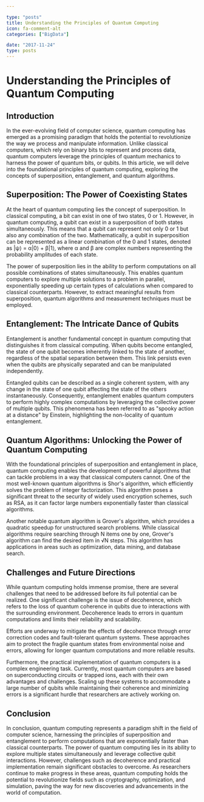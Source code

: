 ```yaml
---

type: "posts"
title: Understanding the Principles of Quantum Computing
icon: fa-comment-alt
categories: ["BigData"]

date: "2017-11-24"
type: posts
---
```





# Understanding the Principles of Quantum Computing

## Introduction

In the ever-evolving field of computer science, quantum computing has emerged as a promising paradigm that holds the potential to revolutionize the way we process and manipulate information. Unlike classical computers, which rely on binary bits to represent and process data, quantum computers leverage the principles of quantum mechanics to harness the power of quantum bits, or qubits. In this article, we will delve into the foundational principles of quantum computing, exploring the concepts of superposition, entanglement, and quantum algorithms.

## Superposition: The Power of Coexisting States

At the heart of quantum computing lies the concept of superposition. In classical computing, a bit can exist in one of two states, 0 or 1. However, in quantum computing, a qubit can exist in a superposition of both states simultaneously. This means that a qubit can represent not only 0 or 1 but also any combination of the two. Mathematically, a qubit in superposition can be represented as a linear combination of the 0 and 1 states, denoted as |ψ⟩ = α|0⟩ + β|1⟩, where α and β are complex numbers representing the probability amplitudes of each state.

The power of superposition lies in the ability to perform computations on all possible combinations of states simultaneously. This enables quantum computers to explore multiple solutions to a problem in parallel, exponentially speeding up certain types of calculations when compared to classical counterparts. However, to extract meaningful results from superposition, quantum algorithms and measurement techniques must be employed.

## Entanglement: The Intricate Dance of Qubits

Entanglement is another fundamental concept in quantum computing that distinguishes it from classical computing. When qubits become entangled, the state of one qubit becomes inherently linked to the state of another, regardless of the spatial separation between them. This link persists even when the qubits are physically separated and can be manipulated independently.

Entangled qubits can be described as a single coherent system, with any change in the state of one qubit affecting the state of the others instantaneously. Consequently, entanglement enables quantum computers to perform highly complex computations by leveraging the collective power of multiple qubits. This phenomena has been referred to as "spooky action at a distance" by Einstein, highlighting the non-locality of quantum entanglement.

## Quantum Algorithms: Unlocking the Power of Quantum Computing

With the foundational principles of superposition and entanglement in place, quantum computing enables the development of powerful algorithms that can tackle problems in a way that classical computers cannot. One of the most well-known quantum algorithms is Shor's algorithm, which efficiently solves the problem of integer factorization. This algorithm poses a significant threat to the security of widely used encryption schemes, such as RSA, as it can factor large numbers exponentially faster than classical algorithms.

Another notable quantum algorithm is Grover's algorithm, which provides a quadratic speedup for unstructured search problems. While classical algorithms require searching through N items one by one, Grover's algorithm can find the desired item in √N steps. This algorithm has applications in areas such as optimization, data mining, and database search.

## Challenges and Future Directions

While quantum computing holds immense promise, there are several challenges that need to be addressed before its full potential can be realized. One significant challenge is the issue of decoherence, which refers to the loss of quantum coherence in qubits due to interactions with the surrounding environment. Decoherence leads to errors in quantum computations and limits their reliability and scalability.

Efforts are underway to mitigate the effects of decoherence through error correction codes and fault-tolerant quantum systems. These approaches aim to protect the fragile quantum states from environmental noise and errors, allowing for longer quantum computations and more reliable results.

Furthermore, the practical implementation of quantum computers is a complex engineering task. Currently, most quantum computers are based on superconducting circuits or trapped ions, each with their own advantages and challenges. Scaling up these systems to accommodate a large number of qubits while maintaining their coherence and minimizing errors is a significant hurdle that researchers are actively working on.

## Conclusion

In conclusion, quantum computing represents a paradigm shift in the field of computer science, harnessing the principles of superposition and entanglement to perform computations that are exponentially faster than classical counterparts. The power of quantum computing lies in its ability to explore multiple states simultaneously and leverage collective qubit interactions. However, challenges such as decoherence and practical implementation remain significant obstacles to overcome. As researchers continue to make progress in these areas, quantum computing holds the potential to revolutionize fields such as cryptography, optimization, and simulation, paving the way for new discoveries and advancements in the world of computation.